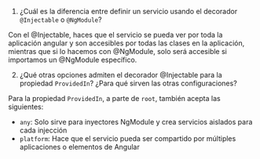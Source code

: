 1. ¿Cuál es la diferencia entre definir un servicio usando el decorador ``@Injectable`` o ``@NgModule``?

Con el @Injectable, haces que el servicio se pueda ver por toda la aplicación angular y son accesibles por todas las clases en la aplicación, mientras que si lo hacemos con @NgModule, solo será accesible si importamos un @NgModule específico.

2. ¿Qué otras opciones admiten el decorador @Injectable para la
propiedad ``ProvidedIn``? ¿Para qué sirven las otras configuraciones?

Para la propiedad ``ProvidedIn``, a parte de ``root``, también acepta las siguientes:
   - ``any``: Solo sirve para inyectores NgModule y crea servicios aislados para cada injección
   - ``platform``: Hace que el servicio pueda ser compartido por múltiples aplicaciones o elementos de Angular    